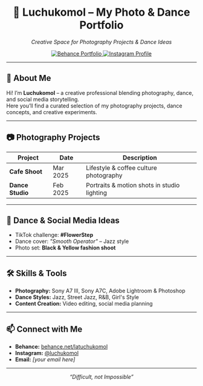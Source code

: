 <!-- HEADER -->
<h1 align="center">📸 Luchukomol – My Photo & Dance Portfolio</h1>
<p align="center">
  <em>Creative Space for Photography Projects & Dance Ideas</em>
</p>

<!-- BADGES -->
<p align="center">
  <a href="https://www.behance.net/latuchukomol" target="_blank">
    <img src="https://img.shields.io/badge/Behance-Portfolio-blue?style=flat-square&logo=behance" alt="Behance Portfolio">
  </a>
  <a href="https://www.instagram.com/luchukomol/" target="_blank">
    <img src="https://img.shields.io/badge/Instagram-@luchukomol-purple?style=flat-square&logo=instagram" alt="Instagram Profile">
  </a>
</p>

---

## 🌟 About Me
Hi! I’m **Luchukomol** – a creative professional blending photography, dance, and social media storytelling.  
Here you’ll find a curated selection of my photography projects, dance concepts, and creative experiments.

---

## 📷 Photography Projects
| Project | Date | Description |
|---------|------|-------------|
| **Cafe Shoot** | Mar 2025 | Lifestyle & coffee culture photography |
| **Dance Studio** | Feb 2025 | Portraits & motion shots in studio lighting |

---

## 💃 Dance & Social Media Ideas
- TikTok challenge: **#FlowerStep**
- Dance cover: *"Smooth Operator"* – Jazz style
- Photo set: **Black & Yellow fashion shoot**

---

## 🛠 Skills & Tools
- **Photography:** Sony A7 III, Sony A7C, Adobe Lightroom & Photoshop  
- **Dance Styles:** Jazz, Street Jazz, R&B, Girl's Style  
- **Content Creation:** Video editing, social media planning  

---

## 📫 Connect with Me
- **Behance:** [behance.net/latuchukomol](https://www.behance.net/latuchukomol)  
- **Instagram:** [@luchukomol](https://www.instagram.com/luchukomol/)  
- **Email:** *[your email here]*  

---

<p align="center">
  <em>“Difficult, not Impossible”</em>
</p>
